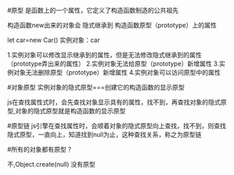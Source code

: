 #原型
是函数上的一个属性，它定义了构造函数制造的公共祖先

构造函数new出来的对象会 隐式继承到  构造函数原型（prototype）上的属性

let car=new Car()  实例对象：car

1.实例对象可以修改显示继承到的属性，但是无法修改隐式继承到的属性（prototype弄出来的属性）
2.实例对象无法给原型（prototype）新增属性
3.实例对象无法删除原型（prototype）新增属性
4.实例对象可以访问原型中的属性




#对象原型
实例对象的隐式原型===创建它的构造函数的显示原型

js在查找属性式时，会先查找对象显示具有的属性，找不到，再查找对象的隐式原型,对象的隐式原型就是构造函数的显示原型




#原型链
js引擎在查找属性时，会顺着对象的隐式原型向上查找，找不到，则查找隐式原型，一直向上，知道找到null为止，这种查找关系，称之为原型链

#所有的对象都有原型？

不,Object.create(null) 没有原型


